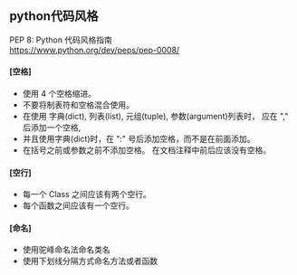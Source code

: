## python代码风格
PEP 8: Python 代码风格指南  
https://www.python.org/dev/peps/pep-0008/

#### [空格]

- 使用 4 个空格缩进。
- 不要将制表符和空格混合使用。
- 在使用 字典(dict), 列表(list), 元组(tuple), 参数(argument)列表时， 应在 "," 后添加一个空格,
- 并且使用字典(dict)时，在 ":" 号后添加空格，而不是在前面添加。
- 在括号之前或参数之前不添加空格。
在文档注释中前后应该没有空格。

#### [空行]  
- 每一个 Class 之间应该有两个空行。
- 每个函数之间应该有一个空行。

#### [命名]  
- 使用驼峰命名法命名类名
- 使用下划线分隔方式命名方法或者函数
